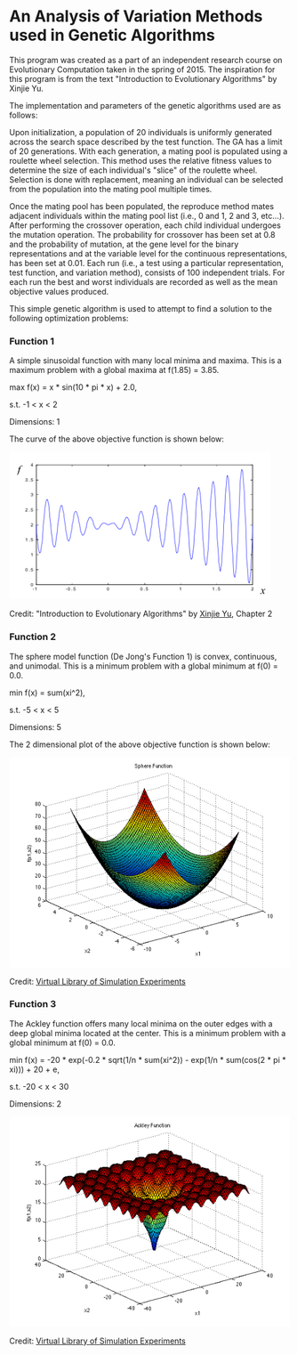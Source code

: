 An Analysis of Variation Methods used in Genetic Algorithms
===========================================================

This program was created as a part of an independent research course on 
Evolutionary Computation taken in the spring of 2015. The inspiration for this 
program is from the text "Introduction to Evolutionary Algorithms" by Xinjie Yu.

The implementation and parameters of the genetic algorithms used are as follows:

Upon initialization, a population of 20 individuals is uniformly generated 
across the search space described by the test function. The GA has a limit of 
20 generations. With each generation, a mating pool is populated using a 
roulette wheel selection. This method uses the relative fitness values to 
determine the size of each individual's "slice" of the roulette wheel. 
Selection is done with replacement, meaning an individual can be selected 
from the population into the mating pool multiple times. 

Once the mating pool has been populated, the reproduce method mates adjacent 
individuals within the mating pool list (i.e., 0 and 1, 2 and 3, etc…). After 
performing the crossover operation, each child individual undergoes the 
mutation operation. The probability for crossover has been set at 0.8 and 
the probability of mutation, at the gene level for the binary representations 
and at the variable level for the continuous representations, has been set at 
0.01. Each run (i.e., a test using a particular representation, test function, 
and variation method), consists of 100 independent trials. For each run the 
best and worst individuals are recorded as well as the mean objective values 
produced.

This simple genetic algorithm is used to attempt to find a solution to the 
following optimization problems:

### Function 1

A simple sinusoidal function with many local minima and maxima. This is
a maximum problem with a global maxima at f(1.85) = 3.85.

max f(x) = x * sin(10 * pi * x) + 2.0, 

s.t. -1 < x < 2

Dimensions: 1

The curve of the above objective function is shown below:

![Image of curve](https://raw.githubusercontent.com/bjcrawford/SGAVariationAnalysis/master/res/function1.png)

Credit: "Introduction to Evolutionary Algorithms" by [Xinjie Yu](http://www.tsinghua.edu.cn/publish/eeaen/1699/2010/20101216114256922137685/20101216114256922137685_.html), Chapter 2

### Function 2

The sphere model function (De Jong's Function 1) is convex, continuous,
and unimodal. This is a minimum problem with a global minimum at 
f(0) = 0.0.
 
min f(x) = sum(xi^2), 
 
s.t. -5 < x < 5

Dimensions: 5

The 2 dimensional plot of the above objective function is shown below:

![Image of curve](https://raw.githubusercontent.com/bjcrawford/SGAVariationAnalysis/master/res/function2.png)

Credit: [Virtual Library of Simulation Experiments](http://www.sfu.ca/~ssurjano/spheref.html)

### Function 3

The Ackley function offers many local minima on the outer edges
with a deep global minima located at the center. This is a minimum 
problem with a global minimum at f(0) = 0.0.
 
min f(x) = -20 * exp(-0.2 * sqrt(1/n * sum(xi^2)) - exp(1/n * sum(cos(2 * pi * xi))) + 20 + e, 
            
s.t. -20 < x < 30
 
Dimensions: 2

![Image of curve](https://raw.githubusercontent.com/bjcrawford/SGAVariationAnalysis/master/res/function3.png)

Credit: [Virtual Library of Simulation Experiments](http://www.sfu.ca/~ssurjano/ackley.html)